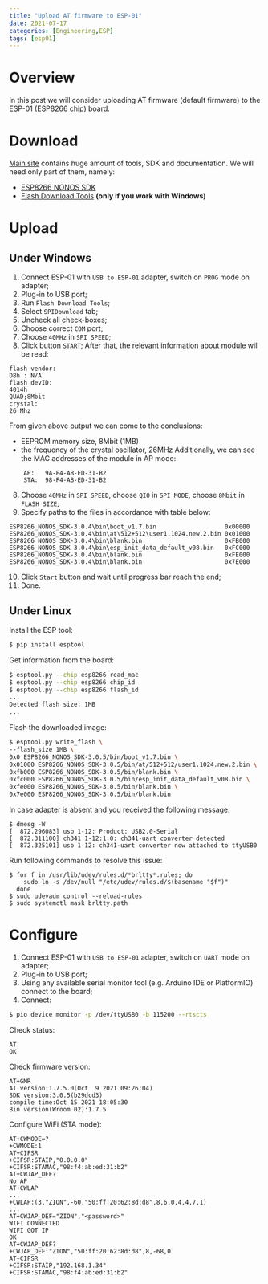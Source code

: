 ```yaml
---
title: "Upload AT firmware to ESP-01"
date: 2021-07-17
categories: [Engineering,ESP]
tags: [esp01]
---
```


# Overview

In this post we will consider uploading AT firmware (default firmware) to the ESP-01 (ESP8266 chip) board.

# Download
[Main site](https://www.espressif.com/en/products/socs/esp8266ex/resources) contains huge amount of tools, SDK and documentation. We will need only part of them, namely:

* [ESP8266 NONOS SDK](https://github.com/espressif/ESP8266_NONOS_SDK/releases)
* [Flash Download Tools](https://www.espressif.com/sites/default/files/tools/flash_download_tool_v3.8.8_0.zip) __(only if you work with Windows)__

# Upload

## Under Windows

1. Connect ESP-01 with `USB to ESP-01` adapter, switch on `PROG` mode on adapter;
2. Plug-in to USB port;
3. Run `Flash Download Tools`;
4. Select `SPIDownload` tab;
5. Uncheck all check-boxes;
6. Choose correct `COM` port;
7. Choose `40MHz` in `SPI SPEED`;
8. Click button `START`;
     After that, the relevant information about module will be read:
```text
flash vendor:
D8h : N/A
flash devID:
4014h
QUAD;8Mbit
crystal:
26 Mhz
```
From given above output we can come to the conclusions:
 - EEPROM memory size, 8Mbit (1MB)
 - the frequency of the crystal oscillator, 26MHz
Additionally, we can see the MAC addresses of the module in AP mode:
```text
	AP:   9A-F4-AB-ED-31-B2
 	STA:  98-F4-AB-ED-31-B2
```
8. Choose `40MHz` in `SPI SPEED`, choose `QIO` in `SPI MODE`, choose `8Mbit` in `FLASH SIZE`;
9. Specify paths to the files in accordance with table below:
```text
ESP8266_NONOS_SDK-3.0.4\bin\boot_v1.7.bin					0x00000
ESP8266_NONOS_SDK-3.0.4\bin\at\512+512\user1.1024.new.2.bin 0x01000
ESP8266_NONOS_SDK-3.0.4\bin\blank.bin						0xFB000
ESP8266_NONOS_SDK-3.0.4\bin\esp_init_data_default_v08.bin   0xFC000
ESP8266_NONOS_SDK-3.0.4\bin\blank.bin						0xFE000
ESP8266_NONOS_SDK-3.0.4\bin\blank.bin						0x7E000
```
10. Click `Start` button and wait until progress bar reach the end;
11. Done.

## Under Linux

Install the ESP tool:
```bash
$ pip install esptool
```

Get information from the board:
```bash
$ esptool.py --chip esp8266 read_mac
$ esptool.py --chip esp8266 chip_id
$ esptool.py --chip esp8266 flash_id
...
Detected flash size: 1MB
...
```

Flash the downloaded image:
```bash
$ esptool.py write_flash \
--flash_size 1MB \
0x0 ESP8266_NONOS_SDK-3.0.5/bin/boot_v1.7.bin \
0x01000 ESP8266_NONOS_SDK-3.0.5/bin/at/512+512/user1.1024.new.2.bin \
0xfb000 ESP8266_NONOS_SDK-3.0.5/bin/blank.bin \
0xfc000 ESP8266_NONOS_SDK-3.0.5/bin/esp_init_data_default_v08.bin \
0xfe000 ESP8266_NONOS_SDK-3.0.5/bin/blank.bin \
0x7e000 ESP8266_NONOS_SDK-3.0.5/bin/blank.bin
```

In case adapter is absent and you received the following message:
```
$ dmesg -W
[  872.296083] usb 1-12: Product: USB2.0-Serial
[  872.311100] ch341 1-12:1.0: ch341-uart converter detected
[  872.325101] usb 1-12: ch341-uart converter now attached to ttyUSB0
```
Run following commands to resolve this issue:
```
$ for f in /usr/lib/udev/rules.d/*brltty*.rules; do
    sudo ln -s /dev/null "/etc/udev/rules.d/$(basename "$f")" 
  done
$ sudo udevadm control --reload-rules
$ sudo systemctl mask brltty.path
```

# Configure

1. Connect ESP-01 with `USB to ESP-01` adapter,  switch on `UART` mode on adapter;
2. Plug-in to USB port;
3. Using any available serial monitor tool (e.g. Arduino IDE or PlatformIO) connect to the board;
4. Connect:
```bash
$ pio device monitor -p /dev/ttyUSB0 -b 115200 --rtscts
```

Check status:
```
AT
OK
```

Check firmware version:
```
AT+GMR
AT version:1.7.5.0(Oct  9 2021 09:26:04)  
SDK version:3.0.5(b29dcd3)  
compile time:Oct 15 2021 18:05:30  
Bin version(Wroom 02):1.7.5
```

Configure WiFi (STA mode):
```
AT+CWMODE=?
+CWMODE:1
AT+CIFSR
+CIFSR:STAIP,"0.0.0.0"  
+CIFSR:STAMAC,"98:f4:ab:ed:31:b2"
AT+CWJAP_DEF?  
No AP
AT+CWLAP
... 
+CWLAP:(3,"ZION",-60,"50:ff:20:62:8d:d8",8,6,0,4,4,7,1)
...
AT+CWJAP_DEF="ZION","<password>"
WIFI CONNECTED  
WIFI GOT IP
OK
AT+CWJAP_DEF?
+CWJAP_DEF:"ZION","50:ff:20:62:8d:d8",8,-68,0
AT+CIFSR
+CIFSR:STAIP,"192.168.1.34"  
+CIFSR:STAMAC,"98:f4:ab:ed:31:b2"
```
